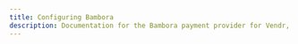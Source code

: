 ```yaml
---
title: Configuring Bambora
description: Documentation for the Bambora payment provider for Vendr, the eCommerce solution for Umbraco v8+
---
```


<work-in-progress></work-in-progress>